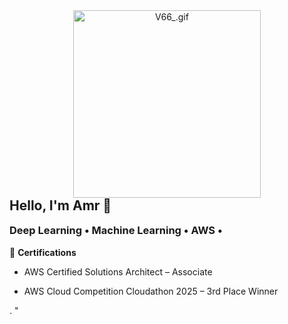<p align="center" style="margin: 0; padding: 0;">
  <img src="V66_.gif" width="300" alt="V66_.gif" style="display: block; margin: 0; padding: 0;" />
</p>

<!-- Optional Text -->
<h2 align="left" style="margin-top: 0;">Hello, I'm Amr 👋</h2>
<h3 align="left" style="margin-top: 0;">Deep Learning • Machine Learning • AWS •     <!-- Spatial Statistics , Causal Inference -->   </h3>

<!-- Certifications Section -->
<p align="left">
  🏅 <strong>Certifications</strong><br>
  
  - AWS Certified Solutions Architect – Associate
  
  <!-- AWS Certified Machine Learning – Specialty -->
    
  - AWS Cloud Competition Cloudathon 2025 – 3rd Place Winner
</p>.    
"
